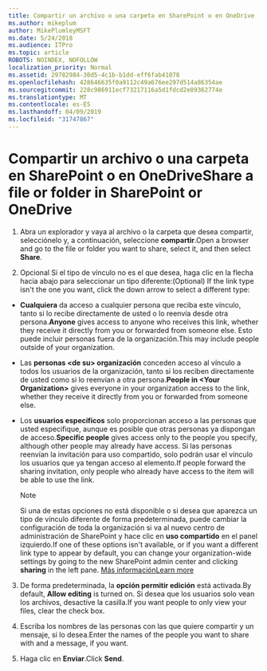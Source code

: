 ```yaml
---
title: Compartir un archivo o una carpeta en SharePoint o en OneDrive
ms.author: mikeplum
author: MikePlumleyMSFT
ms.date: 5/24/2018
ms.audience: ITPro
ms.topic: article
ROBOTS: NOINDEX, NOFOLLOW
localization_priority: Normal
ms.assetid: 29782984-30d5-4c1b-b1dd-eff6fab41078
ms.openlocfilehash: 428646635f0a9112c49a676ee297d514a86354ae
ms.sourcegitcommit: 228c986911ecf73217116a5d1fdcd2e89362774e
ms.translationtype: MT
ms.contentlocale: es-ES
ms.lasthandoff: 04/09/2019
ms.locfileid: "31747867"
---
```

# <a name="share-a-file-or-folder-in-sharepoint-or-onedrive"></a><span data-ttu-id="ffdfe-102">Compartir un archivo o una carpeta en SharePoint o en OneDrive</span><span class="sxs-lookup"><span data-stu-id="ffdfe-102">Share a file or folder in SharePoint or OneDrive</span></span>

1. <span data-ttu-id="ffdfe-103">Abra un explorador y vaya al archivo o la carpeta que desea compartir, selecciónelo y, a continuación, seleccione **compartir**.</span><span class="sxs-lookup"><span data-stu-id="ffdfe-103">Open a browser and go to the file or folder you want to share, select it, and then select **Share**.</span></span> 
    
2. <span data-ttu-id="ffdfe-104">Opcional Si el tipo de vínculo no es el que desea, haga clic en la flecha hacia abajo para seleccionar un tipo diferente:</span><span class="sxs-lookup"><span data-stu-id="ffdfe-104">(Optional) If the link type isn't the one you want, click the down arrow to select a different type:</span></span>
    
  - <span data-ttu-id="ffdfe-105">**Cualquiera** da acceso a cualquier persona que reciba este vínculo, tanto si lo recibe directamente de usted o lo reenvía desde otra persona.</span><span class="sxs-lookup"><span data-stu-id="ffdfe-105">**Anyone** gives access to anyone who receives this link, whether they receive it directly from you or forwarded from someone else.</span></span> <span data-ttu-id="ffdfe-106">Esto puede incluir personas fuera de la organización.</span><span class="sxs-lookup"><span data-stu-id="ffdfe-106">This may include people outside of your organization.</span></span> 
    
  - <span data-ttu-id="ffdfe-107">Las **personas \<de su\> organización** conceden acceso al vínculo a todos los usuarios de la organización, tanto si los reciben directamente de usted como si lo reenvían a otra persona.</span><span class="sxs-lookup"><span data-stu-id="ffdfe-107">**People in \<Your Organization\>** gives everyone in your organization access to the link, whether they receive it directly from you or forwarded from someone else.</span></span> 
    
  - <span data-ttu-id="ffdfe-108">Los **usuarios específicos** solo proporcionan acceso a las personas que usted especifique, aunque es posible que otras personas ya dispongan de acceso.</span><span class="sxs-lookup"><span data-stu-id="ffdfe-108">**Specific people** gives access only to the people you specify, although other people may already have access.</span></span> <span data-ttu-id="ffdfe-109">Si las personas reenvían la invitación para uso compartido, solo podrán usar el vínculo los usuarios que ya tengan acceso al elemento.</span><span class="sxs-lookup"><span data-stu-id="ffdfe-109">If people forward the sharing invitation, only people who already have access to the item will be able to use the link.</span></span> 
    
    > [!NOTE]
    > <span data-ttu-id="ffdfe-110">Si una de estas opciones no está disponible o si desea que aparezca un tipo de vínculo diferente de forma predeterminada, puede cambiar la configuración de toda la organización si va al nuevo centro de administración de SharePoint y hace clic en **uso compartido** en el panel izquierdo.</span><span class="sxs-lookup"><span data-stu-id="ffdfe-110">If one of these options isn't available, or if you want a different link type to appear by default, you can change your organization-wide settings by going to the new SharePoint admin center and clicking **sharing** in the left pane.</span></span> [<span data-ttu-id="ffdfe-111">Más información</span><span class="sxs-lookup"><span data-stu-id="ffdfe-111">Learn more</span></span>](https://go.microsoft.com/fwlink/?linkid=866426)
  
3. <span data-ttu-id="ffdfe-112">De forma predeterminada, la **opción permitir edición** está activada.</span><span class="sxs-lookup"><span data-stu-id="ffdfe-112">By default, **Allow editing** is turned on.</span></span> <span data-ttu-id="ffdfe-113">Si desea que los usuarios solo vean los archivos, desactive la casilla.</span><span class="sxs-lookup"><span data-stu-id="ffdfe-113">If you want people to only view your files, clear the check box.</span></span> 
    
4. <span data-ttu-id="ffdfe-114">Escriba los nombres de las personas con las que quiere compartir y un mensaje, si lo desea.</span><span class="sxs-lookup"><span data-stu-id="ffdfe-114">Enter the names of the people you want to share with and a message, if you want.</span></span>
    
5. <span data-ttu-id="ffdfe-115">Haga clic en **Enviar**.</span><span class="sxs-lookup"><span data-stu-id="ffdfe-115">Click **Send**.</span></span> 
    

